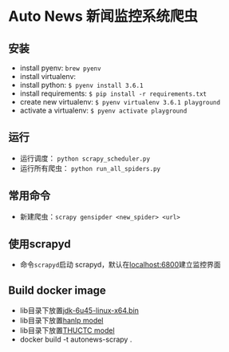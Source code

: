 # Auto News 新闻监控系统爬虫

## 安装
- install pyenv: `brew pyenv`
- install virtualenv:
- install python: `$ pyenv install 3.6.1`
- install requirements: `$ pip install -r requirements.txt`
- create new virtualenv: `$ pyenv virtualenv 3.6.1 playground`
- activate a virtualenv: `$ pyenv activate playground`

## 运行
- 运行调度： `python scrapy_scheduler.py`
- 运行所有爬虫： `python run_all_spiders.py`

## 常用命令
- 新建爬虫：`scrapy gensipder <new_spider> <url>` 

## 使用scrapyd
- 命令`scrapyd`启动 scrapyd，默认在[localhost:6800](http://localhost:6800/)建立监控界面

## Build docker image
- lib目录下放置[jdk-6u45-linux-x64.bin](http://www.oracle.com/technetwork/java/javase/downloads/java-archive-downloads-javase6-419409.html#jre-6u45-oth-JPR)
- lib目录下放置[hanlp model]()
- lib目录下放置[THUCTC model]()
- docker build -t autonews-scrapy .
